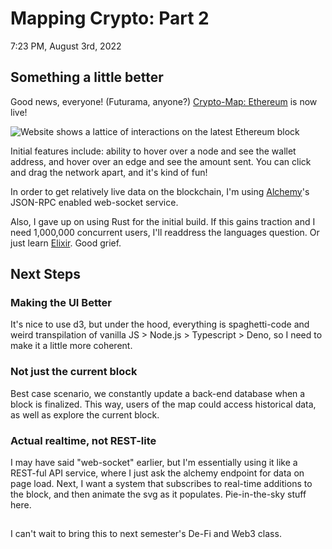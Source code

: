 # Mapping Crypto: Part 2

7:23 PM, August 3rd, 2022

## Something a little better

Good news, everyone! (Futurama, anyone?) <a href="https://opencryptomap.deno.dev/" target="_blank" rel="noopener noreferrer">Crypto-Map: Ethereum</a> is now live!

![Website shows a lattice of interactions on the latest Ethereum block](/img/crypto_map_v2.png)

Initial features include: ability to hover over a node and see the wallet address, and hover over an edge and see the amount sent. You can click and drag the network apart, and it's kind of fun!

In order to get relatively live data on the blockchain, I'm using <a href="https://www.alchemy.com/" target="_blank" rel="noopener noreferrer">Alchemy</a>'s JSON-RPC enabled web-socket service.

Also, I gave up on using Rust for the initial build. If this gains traction and I need 1,000,000 concurrent users, I'll readdress the languages question. Or just learn <a href="https://elixir-lang.org/" target="_blank" rel="noopener noreferrer">Elixir</a>. Good grief.

## Next Steps

### Making the UI Better

It's nice to use d3, but under the hood, everything is spaghetti-code and weird transpilation of vanilla JS > Node.js > Typescript > Deno, so I need to make it a little more coherent.

### Not just the current block

Best case scenario, we constantly update a back-end database when a block is finalized. This way, users of the map could access historical data, as well as explore the current block.

### Actual realtime, not REST-lite

I may have said "web-socket" earlier, but I'm essentially using it like a REST-ful API service, where I just ask the alchemy endpoint for data on page load. Next, I want a system that subscribes to real-time additions to the block, and then animate the svg as it populates. Pie-in-the-sky stuff here.

##

I can't wait to bring this to next semester's De-Fi and Web3 class.